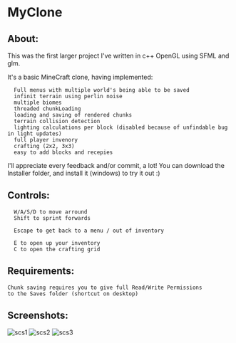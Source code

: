 # MyClone
## About:

  This was the first larger project I've written in c++ OpenGL using SFML and glm.
  
  It's a basic MineCraft clone, having implemented:
      
      Full menus with multiple world's being able to be saved
      infinit terrain using perlin noise
      multiple biomes
      threaded chunkLoading
      loading and saving of rendered chunks
      terrain collision detection
      lighting calculations per block (disabled because of unfindable bug in light updates)
      full player invenory
      crafting (2x2, 3x3)
      easy to add blocks and recepies   

  I'll appreciate every feedback and/or commit, a lot!
  You can download the Installer folder, and install it (windows) to try it out :)
  
## Controls:
	
	  W/A/S/D to move arround
	  Shift to sprint forwards
	  
	  Escape to get back to a menu / out of inventory
	  
	  E to open up your inventory
	  C to open the crafting grid
	
	
## Requirements:
	
    Chunk saving requires you to give full Read/Write Permissions 
    to the Saves folder (shortcut on desktop)

## Screenshots:

![scs1](https://user-images.githubusercontent.com/25801046/46263624-df85bd80-c511-11e8-9277-75e937dff4eb.png)
![scs2](https://user-images.githubusercontent.com/25801046/46263625-e01e5400-c511-11e8-827a-0ba29492525b.png)
![scs3](https://user-images.githubusercontent.com/25801046/46263626-e01e5400-c511-11e8-8448-df7eb33e74d3.png)
